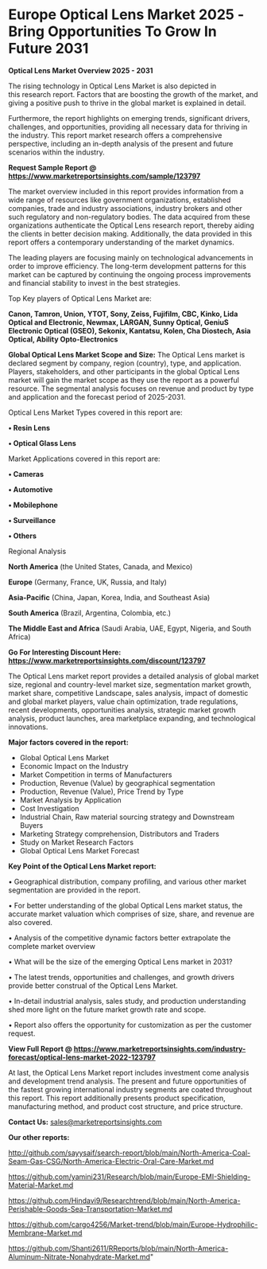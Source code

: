 # Europe Optical Lens Market 2025 -Bring Opportunities To Grow In Future 2031

<Strong> Optical Lens Market Overview 2025 - 2031</strong>

The rising technology in Optical Lens Market is also depicted in this research report. Factors that are boosting the growth of the market, and giving a positive push to thrive in the global market is explained in detail.

Furthermore, the report highlights on emerging trends, significant drivers, challenges, and opportunities, providing all necessary data for thriving in the industry. This report market research offers a comprehensive perspective, including an in-depth analysis of the present and future scenarios within the industry.

<strong>Request Sample Report @ <a href=https://www.marketreportsinsights.com/sample/123797>https://www.marketreportsinsights.com/sample/123797</a></strong>

The market overview included in this report provides information from a wide range of resources like government organizations, established companies, trade and industry associations, industry brokers and other such regulatory and non-regulatory bodies. The data acquired from these organizations authenticate the Optical Lens research report, thereby aiding the clients in better decision making. Additionally, the data provided in this report offers a contemporary understanding of the market dynamics.

The leading players are focusing mainly on technological advancements in order to improve efficiency. The long-term development patterns for this market can be captured by continuing the ongoing process improvements and financial stability to invest in the best strategies.

Top Key players of Optical Lens Market are:

<strong>Canon, Tamron, Union, YTOT, Sony, Zeiss, Fujifilm, CBC, Kinko, Lida Optical and Electronic, Newmax, LARGAN, Sunny Optical, GeniuS Electronic Optical (GSEO), Sekonix, Kantatsu, Kolen, Cha Diostech, Asia Optical, Ability Opto-Electronics</strong>

<strong><b>Global Optical Lens Market Scope and Size:</b></strong>
The Optical Lens market is declared segment by company, region (country), type, and application. Players, stakeholders, and other participants in the global Optical Lens market will gain the market scope as they use the report as a powerful resource. The segmental analysis focuses on revenue and product by type and application and the forecast period of 2025-2031.

Optical Lens Market Types covered in this report are:

<strong>• Resin Lens

• Optical Glass Lens</strong>

Market Applications covered in this report are:

<strong>• Cameras

• Automotive

• Mobilephone

• Surveillance

• Others</strong> 

Regional Analysis

<strong>North America</strong> (the United States, Canada, and Mexico)

<strong>Europe</strong> (Germany, France, UK, Russia, and Italy)

<strong>Asia-Pacific</strong> (China, Japan, Korea, India, and Southeast Asia)

<strong>South America</strong> (Brazil, Argentina, Colombia, etc.)

<strong>The Middle East and Africa</strong> (Saudi Arabia, UAE, Egypt, Nigeria, and South Africa)

<strong>Go For Interesting Discount Here: <a href=https://www.marketreportsinsights.com/discount/123797>https://www.marketreportsinsights.com/discount/123797</a></strong>

The Optical Lens market report provides a detailed analysis of global market size, regional and country-level market size, segmentation market growth, market share, competitive Landscape, sales analysis, impact of domestic and global market players, value chain optimization, trade regulations, recent developments, opportunities analysis, strategic market growth analysis, product launches, area marketplace expanding, and technological innovations.

<strong><b>Major factors covered in the report:</b></strong>
<ul>
  <li>Global Optical Lens Market </li>
  <li>Economic Impact on the Industry</li>
  <li>Market Competition in terms of Manufacturers</li>
  <li>Production, Revenue (Value) by geographical segmentation</li>
  <li>Production, Revenue (Value), Price Trend by Type</li>
  <li>Market Analysis by Application</li>
  <li>Cost Investigation</li>
  <li>Industrial Chain, Raw material sourcing strategy and Downstream Buyers</li>
  <li>Marketing Strategy comprehension, Distributors and Traders</li>
  <li>Study on Market Research Factors</li>
  <li>Global Optical Lens Market Forecast</li>
</ul>

<strong><b>Key Point of the Optical Lens Market report:</b></strong>

• Geographical distribution, company profiling, and various other market segmentation are provided in the report.

• For better understanding of the global Optical Lens market status, the accurate market valuation which comprises of size, share, and revenue are also covered.

• Analysis of the competitive dynamic factors better extrapolate the complete market overview

• What will be the size of the emerging Optical Lens market in 2031?

• The latest trends, opportunities and challenges, and growth drivers provide better construal of the Optical Lens Market.

• In-detail industrial analysis, sales study, and production understanding shed more light on the future market growth rate and scope.

• Report also offers the opportunity for customization as per the customer request.

<strong><b>View Full Report @ <a href=https://www.marketreportsinsights.com/industry-forecast/optical-lens-market-2022-123797>https://www.marketreportsinsights.com/industry-forecast/optical-lens-market-2022-123797</a></b></strong>


At last, the Optical Lens Market report includes investment come analysis and development trend analysis. The present and future opportunities of the fastest growing international industry segments are coated throughout this report. This report additionally presents product specification, manufacturing method, and product cost structure, and price structure.

<strong>Contact Us:</strong>
sales@marketreportsinsights.com

<strong>Our other reports:</strong>

<a href=http://github.com/sayysaif/search-report/blob/main/North-America-Coal-Seam-Gas-CSG/North-America-Electric-Oral-Care-Market.md>http://github.com/sayysaif/search-report/blob/main/North-America-Coal-Seam-Gas-CSG/North-America-Electric-Oral-Care-Market.md</a>

<a href=https://github.com/yamini231/Research/blob/main/Europe-EMI-Shielding-Material-Market.md>https://github.com/yamini231/Research/blob/main/Europe-EMI-Shielding-Material-Market.md</a>

<a href=https://github.com/Hindavi9/Researchtrend/blob/main/North-America-Perishable-Goods-Sea-Transportation-Market.md>https://github.com/Hindavi9/Researchtrend/blob/main/North-America-Perishable-Goods-Sea-Transportation-Market.md</a>

<a href=https://github.com/cargo4256/Market-trend/blob/main/Europe-Hydrophilic-Membrane-Market.md>https://github.com/cargo4256/Market-trend/blob/main/Europe-Hydrophilic-Membrane-Market.md</a>

<a href=https://github.com/Shanti2611/RReports/blob/main/North-America-Aluminum-Nitrate-Nonahydrate-Market.md>https://github.com/Shanti2611/RReports/blob/main/North-America-Aluminum-Nitrate-Nonahydrate-Market.md</a>"
